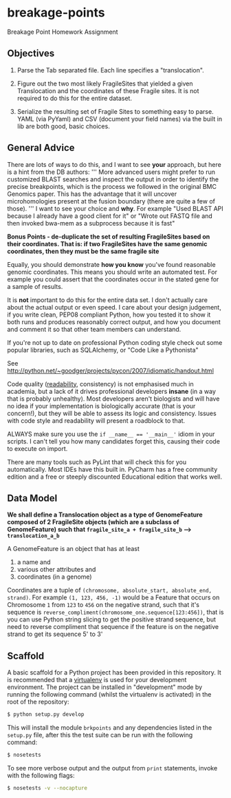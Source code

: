 # breakage-points
Breakage Point Homework Assignment

## Objectives

1. Parse the Tab separated file. Each line specifies a "translocation".

2. Figure out the two most likely FragileSites that yielded a given
Translocation and the coordinates of these Fragile sites. It is not required to do this for the entire dataset.

3. Serialize the resulting set of Fragile Sites to something easy to parse.
YAML (via PyYaml) and CSV (document your field names) via the built in
lib are both good, basic choices.

## General Advice

There are lots of ways to do this, and I want to see **your**
approach, but here is a hint from the DB authors:
'''
More advanced users might prefer to run customized BLAST searches and
inspect the output in order to identify the precise breakpoints, which
is the process we followed in the original BMC Genomics paper. This
has the advantage that it will uncover microhomologies present at the
fusion boundary (there are quite a few of those).
'''
I want to see your choice and **why**. For example "Used BLAST API
because I already have a good client for it" or "Wrote out FASTQ file
and then invoked bwa-mem as a subprocess because it is fast"

__Bonus Points - de-duplicate the set of resulting FragileSites based
on their coordinates. That is: if two FragileSites have the same
genomic coordinates, then they must be the same fragile site__

Equally, you should demonstrate **how you know** you've found
reasonable genomic coordinates. This means you should write an
automated test. For example you could assert that the coordinates
occur in the stated gene for a sample of results.

It is **not** important to do this for the entire data set. I don't
actually care about the actual output or even speed. I care about your
design judgement, if you write clean, PEP08 compliant Python, how you
tested it to show it both runs and produces reasonably correct output,
and how you document and comment it so that other team members can
understand.

If you're not up to date on professional Python coding style check out
some popular libraries, such as SQLAlchemy, or "Code Like a
Pythonista" 

See http://python.net/~goodger/projects/pycon/2007/idiomatic/handout.html

Code quality
([readability](http://python.net/~goodger/projects/pycon/2007/idiomatic/handout.html#coding-style-readability-counts),
consistency) is not emphasised much in academia, but a lack of it drives
professional developers **insane** (in a  way that is probably unhealthy).
Most developers aren't biologists and will have no idea if your implementation
is biologically accurate (that is your concern!), but they will be able to
assess its logic and consistency. Issues with code style and readability will
present a roadblock to that.

ALWAYS make sure you use the `if __name__ == '__main__'` idiom in your
scripts. I can't tell you how many candidates forget this, causing
their code to execute on import.

There are many tools such as PyLint that will check this for you
automatically. Most IDEs have this built in. PyCharm has a free
community edition and a free or steeply discounted Educational edition
that works well.

## Data Model
__We shall define a Translocation object as a type of GenomeFeature
composed of 2 FragileSite objects (which are a subclass of
GenomeFeature)  such that `fragile_site_a + fragile_site_b` -->
`translocation_a_b`__

A GenomeFeature is an object that has at least
 1) a name and
 2) various other attributes and
 3) coordinates (in a genome)

Coordinates are a tuple of `(chromosome, absolute_start, absolute_end,
strand)`. For example `(1, 123, 456, -1)` would be a Feature that occurs on
Chromosome `1` from `123` to `456` on the negative strand, such that it's
sequence is `reverse_compliment(chromosome_one.sequence[123:456])`, that is you
can use Python string slicing to get the positive strand sequence, but need to
reverse compliment that sequence if the feature is on the negative strand to
get its sequence 5' to 3'

## Scaffold
A basic scaffold for a Python project has been provided in this repository. It
is recommended that a
[virtualenv](http://python.net/~goodger/projects/pycon/2007/idiomatic/handout.html#coding-style-readability-counts)
is used for your development environment. The project can be installed in
"development" mode by running the following command (whilst the virtualenv is
activated) in the root of the repository:

``` bash
$ python setup.py develop
```

This will install the module `brkpoints` and any dependencies listed in the
`setup.py` file, after this the test suite can be run with the following
command:

``` bash
$ nosetests
```

To see more verbose output and the output from `print` statements, invoke with the following flags:

``` bash
$ nosetests -v --nocapture
```
